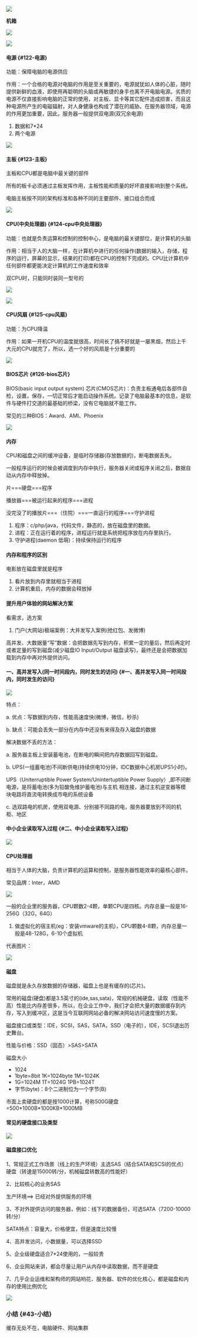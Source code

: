![](/assets/图2-3.png)

**机箱**

![](/assets/图2-4.png)

![](/assets/图2-5.png)

#### 电源 {#122-电源}

功能：保障电脑的电源供应

作用：一个合格的电源对电脑的作用是至关重要的，电源就犹如人体的心脏，随时提供新鲜的血液，即使用再聪明的头脑或再敏捷的身手也离不开电脑电源。劣质的电源不仅直接影响电脑的正常的使用，对主板、显卡等其它配件造成损害，而且这种电源所产生的电磁辐射，对人身健康也构成了潜在的威胁。在服务器领域，电源的作用更加重要，因此，服务器一般提供双电源\(双冗余电源\)

1. 数据和7\*24
2. 两个电源

![](/assets/图2-6.png)

#### 主板 {#123-主板}

主板和CPU都是电脑中最关键的部件

所有的板卡必须通过主板发挥作用，主板性能和质量的好坏直接影响到整个系统。

电脑主板按不同的架构标准和各种不同的主要部件、接口组合而成

![](/assets/图2-7.png)

#### CPU\(中央处理器\) {#124-cpu中央处理器}

功能：也就是负责运算和控制的控制中心，是电脑的最关键部位，是计算机的头脑

作用：相当于人的大脑一样，在计算机中进行的任何操作\(数据的输入，存储，程序的运行，屏幕的显示，结果的打印\)都在CPU的控制下完成的。CPU比计算机中任何部件都更能决定计算机的工作速度和效率

双CPU时，只能同时装同一型号的

![](/assets/图2-8.png)

![](/assets/图2-9.png)

#### CPU风扇 {#125-cpu风扇}

功能：为CPU降温

作用：如果一开机CPU的温度就很高，时间长了搞不好就是一屡黑烟，然后上千大元的CPU就完了，所以，选一个好的风扇是十分重要的

![](/assets/图2-10.png)

#### BIOS芯片 {#126-bios芯片}

BIOS\(basic input output system\) 芯片\(CMOS芯片\)：负责主板通电后各部件自检，设置，保存，一切正常后才能启动操作系统。记录了电脑最基本的信息，是软件与硬件打交道的最基础的桥梁，没有它电脑就不能工作。

常见的三种BIOS：Award、AMI、Phoenix

![](/assets/图2-11.png)

#### 内存

CPU和磁盘之间的缓冲设备，是临时存储器\(存放数据的\)，断电数据丢失。

一般程序运行的时候会被调度到内存中执行，服务器关闭或程序关闭之后，数据自动从内存中释放掉。

片===硬盘===程序

播放器===被运行起来的程序===进程

没完没了的播放片===（住院）===一直运行的程序===守护进程

1. 程序：c/php/java，代码文件，静态的，放在磁盘里的数据。
2. 进程：正在运行着的程序，进程运行就是系统把程序放在内存里执行。
3. 守护进程\(daemon 低萌\)：持续保持运行的程序

#### 内存和程序的区别

电影放在磁盘里就是程序

1. 看片放到内存里就相当于进程
2. 计算机重启，内存的数据会释放掉

#### 提升用户体验的网站解决方案

看需求，选方案

1. 门户\(大网站\)极端案例：大并发写入案例\(抢红包、发微博\)

高并发、大数据量“写”数据：会把数据先写到内存，积累一定的量后，然后再定时或者定量的写到磁盘\(减少磁盘IO Input/Output 磁盘读写\)，最终还是会把数据加载到内存中再对外提供访问。

#### 一、高并发写入\(同一时间段内，同时发生的访问\) {#一、高并发写入同一时间段内，同时发生的访问}

![](/assets/图2-12.png)

特点：

a. 优点：写数据到内存，性能高速度快\(微博，微信，秒杀\)

b. 缺点：可能会丢失一部分在内存中还没有来得及存入磁盘的数据

解决数据不丢的方法：

a. 服务器主板上安装蓄电池，在断电的瞬间把内存数据回写到磁盘。

b. UPS\(一组蓄电池\)不间断供电\(持续供电10分钟，IDC数据中心机房UPS1小时\)。

UPS（Uniterruptible Power System/Unintertuptible Power Supply）,即不间断电源，是将蓄电池\(多为铅酸免维护蓄电池\)与主机 相连接，通过主机逆变器等模块电路将直流电转换成市电的系统设备

c. 选双路电的机房，使用双电源、分别接不同路的电，服务器要放到不同的机柜、地区

#### 中小企业读取写入过程 {#二、中小企业读取写入过程}

![](/assets/图2-13.png)

#### CPU处理器

相当于人体的大脑，负责计算机的运算和控制，是服务器性能效率的最核心部件。

常见品牌：Inter，AMD

![](/assets/图2-14.png)

一般的企业里的服务器，CPU颗数2-4颗，单颗CPU是四核。内存总量一般是16-256G（32G，64G）

1. 做虚拟化的宿主机\(eg：安装vmware的主机\)，CPU颗数4-8颗，内存总量一般是48-128G，6-10个虚拟机

代表图片：

![](/assets/图2-15.png)

#### 磁盘

磁盘就是永久存放数据的存储器，磁盘上也是有缓存的\(芯片\)。

常用的磁盘\(硬盘\)都是3.5英寸的\(ide,sas,sata\)，常规的机械硬盘，读取（性能不高）性能比内存差很多，所以，在企业工作中，我们才会把大量的数据缓存到内存，写入到缓冲区，这是当今互联网网站必备的解决网站访问速度慢的方案。

磁盘接口或类型：IDE，SCSI，SAS，SATA，SSD（电子的），IDE，SCSI退出历史舞台。

性能与价格：SSD（固态）&gt;SAS&gt;SATA

磁盘大小

* 1024
* 1byte=8bit 1K=1024byte 1M=1024K
* 1G=1024M 1T=1024G 1PB=1024T
* 字节\(byte\)：8个二进制位为一个字节\(B\)

市面上卖硬盘的都是按1000计算，号称500G硬盘=500\*1000B\*1000KB\*1000MB

#### 常见的硬盘接口及类型

![](/assets/图2-16.png)

#### 磁盘接口优化

1、常规正式工作场景（线上的生产环境）主选SAS（结合SATA和SCSI的优点）硬盘（转速是15000转/分，机械磁盘转数高的性能好）

2、比较核心的业务SAS

生产环境==&gt; 已经对外提供服务的环境

3、不对外提供访问的服务器，例如：线下的数据备份，可选SATA（7200-10000转/分）

SATA特点：容量大，价格便宜，但是速度比较慢

4、高并发访问，小数据量，可以选择SSD

5、企业级硬盘适合7\*24使用的，一般较贵

6、企业网站来讲，都会尽量让用户从内存中读取数据，而不是硬盘

7、几乎企业运维和架构师的网站哟花、服务器、软件的优化核心，都是磁盘和内存的使用比例优化

![](/assets/图2-17.png)

### 小结 {#43-小结}

缓存无处不在，电脑硬件、网站集群

